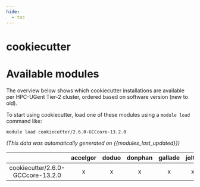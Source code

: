 ```yaml
---
hide:
  - toc
---
```


cookiecutter
============

# Available modules


The overview below shows which cookiecutter installations are available per HPC-UGent Tier-2 cluster, ordered based on software version (new to old).

To start using cookiecutter, load one of these modules using a `module load` command like:

```shell
module load cookiecutter/2.6.0-GCCcore-13.2.0
```

*(This data was automatically generated on {{modules_last_updated}})*  

| |accelgor|doduo|donphan|gallade|joltik|shinx|skitty|
| :---: | :---: | :---: | :---: | :---: | :---: | :---: | :---: |
|cookiecutter/2.6.0-GCCcore-13.2.0|x|x|x|x|x|x|x|
